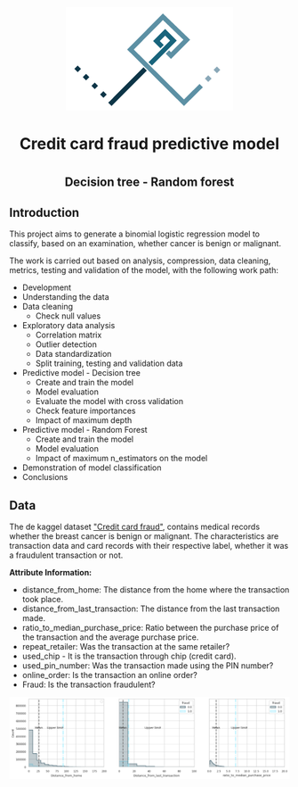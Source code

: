 <p align="center">
  <img src="/images/Logo-personal_Fondo_blanco.png" alt="Logo_personal">
</p>

<div align="center">
  <h1 align="center">Credit card fraud predictive model<h1>
  <h2 align="center">Decision tree - Random forest<h2>
</div>

## Introduction
This project aims to generate a binomial logistic regression model to classify, based on an examination, whether cancer is benign or malignant.

The work is carried out based on analysis, compression, data cleaning, metrics, testing and validation of the model, with the following work path:

- Development
- Understanding the data
- Data cleaning
  - Check null values
- Exploratory data analysis
  - Correlation matrix
  - Outlier detection
  - Data standardization
  - Split training, testing and validation data
- Predictive model - Decision tree 
  - Create and train the model
  - Model evaluation
  - Evaluate the model with cross validation
  - Check feature importances
  - Impact of maximum depth
- Predictive model - Random Forest 
  - Create and train the model
  - Model evaluation
  - Impact of maximum n_estimators on the model
- Demonstration of model classification
- Conclusions

## Data
The de kaggel dataset ["Credit card fraud"](https://www.kaggle.com/datasets/dhanushnarayananr/credit-card-fraud), contains medical records whether the breast cancer is benign or malignant. The characteristics are transaction data and card records with their respective label, whether it was a fraudulent transaction or not. 

**Attribute Information:**

* distance_from_home: The distance from the home where the transaction took place.
* distance_from_last_transaction: The distance from the last transaction made.
* ratio_to_median_purchase_price: Ratio between the purchase price of the transaction and the average purchase price.
* repeat_retailer: Was the transaction at the same retailer?
* used_chip - It is the transaction through chip (credit card).
* used_pin_number: Was the transaction made using the PIN number?
* online_order: Is the transaction an online order?
* Fraud: Is the transaction fraudulent?

<p>
  <img src="/images/output.png" alt="Grafico readme">
</p>

